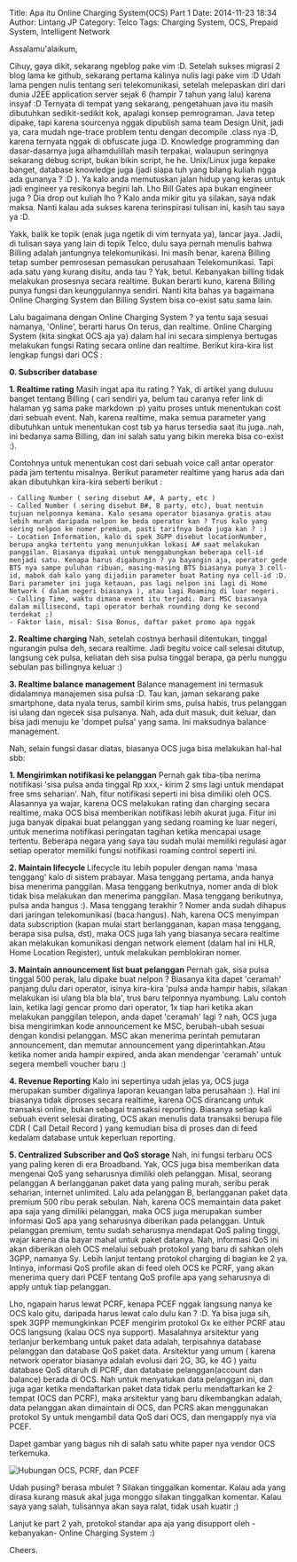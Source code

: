 Title: Apa itu Online Charging System(OCS) Part 1
Date: 2014-11-23 18:34
Author: Lintang JP
Category: Telco
Tags: Charging System, OCS, Prepaid System, Intelligent Network

Assalamu'alaikum,

Cihuy, gaya dikit, sekarang ngeblog pake vim :D. Setelah sukses migrasi 2 blog lama ke github, sekarang pertama kalinya nulis lagi pake vim :D
Udah lama pengen nulis tentang seri telekomunikasi, setelah melepaskan diri dari dunia J2EE application server sejak 6 (hampir 7 tahun yang lalu) karena insyaf :D
Ternyata di tempat yang sekarang, pengetahuan java itu masih dibutuhkan sedikit-sedikit kok, apalagi konsep pemrograman. Java tetep dipake, tapi karena sourcenya nggak dipublish sama team Design Unit, jadi ya, cara mudah nge-trace problem tentu dengan decompile .class nya :D, karena ternyata nggak di obfuscate juga :D. Knowledge programming dan dasar-dasarnya juga alhamdulillah masih terpakai, walaupun seringnya sekarang debug script, bukan bikin script, he he. Unix/Linux juga kepake banget, database knowledge juga (jadi siapa tuh yang bilang kuliah ngga ada gunanya ? :D ). Ya kalo anda memutuskan jalan hidup yang keras untuk jadi engineer ya resikonya begini lah. Lho Bill Gates apa bukan engineer juga ? Dia drop out kuliah lho ? Kalo anda mikir gitu ya silakan, saya ndak maksa. Nanti kalau ada sukses karena terinspirasi tulisan ini, kasih tau saya ya :D.

Yakk, balik ke topik (enak juga ngetik di vim ternyata ya), lancar jaya. Jadii, di tulisan saya yang lain di topik Telco, dulu saya pernah menulis bahwa Billing adalah jantungnya telekomunikasi. Ini masih benar, karena Billing tetap sumber pemrosesan pemasukan perusahaan Telekomunikasi. Tapi ada satu yang kurang disitu, anda tau ? Yak, betul. Kebanyakan billing tidak melakukan prosesnya secara realtime. Bukan berarti kuno, karena Billing punya fungsi dan keunggulannya sendiri. Nanti kita bahas ya bagaimana Online Charging System dan Billing System bisa co-exist satu sama lain.

Lalu bagaimana dengan Online Charging System ? ya tentu saja sesuai namanya, 'Online', berarti harus On terus, dan realtime. Online Charging System (kita singkat OCS aja ya) dalam hal ini secara simplenya bertugas melakukan fungsi Rating secara online dan realtime. Berikut kira-kira list lengkap fungsi dari OCS :

<strong>0\. Subscriber database</strong>


<strong>1\. Realtime rating</strong>
Masih ingat apa itu rating ? Yak, di artikel yang duluuu banget tentang Billing ( cari sendiri ya, belum tau caranya refer link di halaman yg sama pake markdown :p) yaitu proses untuk menentukan cost dari sebuah event. Nah, karena realtime, maka semua parameter yang dibutuhkan untuk menentukan cost tsb ya harus tersedia saat itu juga..nah, ini bedanya sama Billing, dan ini salah satu yang bikin mereka bisa co-exist :). 

Contohnya untuk menentukan cost dari sebuah voice call antar operator pada jam tertentu misalnya. Berikut parameter realtime yang harus ada dan akan dibutuhkan kira-kira seberti berikut :

```
- Calling Number ( sering disebut A#, A party, etc )
- Called Number ( sering disebut B#, B party, etc), buat nentuin tujuan nelponnya kemana. Kalo sesama operator biasanya gratis atau lebih murah daripada nelpon ke beda operator kan ? Trus kalo yang sering nelpon ke nomer premium, pasti tarifnya beda juga kan ? :)
- Location Information, kalo di spek 3GPP disebut locationNumber, berupa angka tertentu yang menunjukkan lokasi A# saat melakukan panggilan. Biasanya dipakai untuk menggabungkan beberapa cell-id menjadi satu. Kenapa harus digabungin ? ya bayangin aja, operator gede BTS nya sampe puluhan ribuan, masing-masing BTS biasanya punya 3 cell-id, mabok dah kalo yang dijadiin parameter buat Rating nya cell-id :D. Dari parameter ini juga ketauan, pas lagi nelpon ini lagi di Home Network ( dalam negeri biasanya ), atau lagi Roaming di luar negeri.
- Calling Time, waktu dimana event itu terjadi. Dari MSC biasanya dalam millisecond, tapi operator berhak rounding dong ke second terdekat ;)
- Faktor lain, misal: Sisa Bonus, daftar paket promo apa nggak 
```

<strong>2\. Realtime charging</strong>
Nah, setelah costnya berhasil ditentukan, tinggal ngurangin pulsa deh, secara realtime. Jadi begitu voice call selesai ditutup, langsung cek pulsa, keliatan deh sisa pulsa tinggal berapa, ga perlu nunggu sebulan pas billingnya keluar :) 

<strong>3\. Realtime balance management</strong>
Balance management ini termasuk didalamnya manajemen sisa pulsa :D. Tau kan, jaman sekarang pake smartphone, data nyala terus, sambil kirim sms, pulsa habis, trus pelanggan isi ulang dan ngecek sisa pulsanya. Nah, ada duit masuk, duit keluar, dan bisa jadi menuju ke 'dompet pulsa' yang sama. Ini maksudnya balance management.

Nah, selain fungsi dasar diatas, biasanya OCS juga bisa melakukan hal-hal sbb:

<strong>1\. Mengirimkan notifikasi ke pelanggan</strong>
Pernah gak tiba-tiba nerima notifikasi 'sisa pulsa anda tinggal Rp xxx,- kirim 2 sms lagi untuk mendapat free sms seharian'. Nah, fitur notifikasi seperti ini bisa dimiliki oleh OCS. Alasannya ya wajar, karena OCS melakukan rating dan charging secara realtime, maka OCS bisa memberikan notifikasi lebih akurat juga. Fitur ini juga banyak dipakai buat pelanggan yang sedang roaming ke luar negeri, untuk menerima notifikasi peringatan tagihan ketika mencapai usage tertentu. Beberapa negara yang saya tau sudah mulai memiliki regulasi agar setiap operator memiliki fungsi notifikasi roaming control seperti ini.

<strong>2\. Maintain lifecycle </strong>
Lifecycle itu lebih populer dengan nama 'masa tenggang' kalo di sistem prabayar. Masa tenggang pertama, anda hanya bisa menerima panggilan. Masa tenggang berikutnya, nomer anda di blok tidak bisa melakukan dan menerima panggilan. Masa tenggang berikutnya, pulsa anda hangus :). Masa tenggang terakhir ? Nomer anda sudah dihapus dari jaringan telekomunikasi (baca:hangus). Nah, karena OCS menyimpan data subscription (kapan mulai start berlangganan, kapan masa tenggang, berapa sisa pulsa, dst), maka OCS juga lah yang biasanya secara realtime akan melakukan komunikasi dengan network element (dalam hal ini HLR, Home Location Register), untuk melakukan pemblokiran nomer.

<strong>3\. Maintain announcement list buat pelanggan</strong>
Pernah gak, sisa pulsa tinggal 500 perak, lalu dipake buat nelpon ? Biasanya kita dapet 'ceramah' panjang dulu dari operator, isinya kira-kira 'pulsa anda hampir habis, silakan melakukan isi ulang bla bla bla', trus baru telponnya nyambung. Lalu contoh lain, ketika lagi gencar promo dari operator, 1x tiap hari ketika akan melakukan panggilan telepon, anda dapet 'ceramah' lagi ? nah, OCS juga bisa mengirimkan kode announcement ke MSC, berubah-ubah sesuai dengan kondisi pelanggan. MSC akan menerima perintah pemutaran announcement, dan memutar announcement yang diperintahkan.Atau ketika nomer anda hampir expired, anda akan mendengar 'ceramah' untuk segera membeli voucher baru :)

<strong>4\. Revenue Reporting</strong>
Kalo ini sepertinya udah jelas ya, OCS juga merupakan sumber digalinya laporan keuangan laba perusahaan :). Hal ini biasanya tidak diproses secara realtime, karena OCS dirancang untuk transaksi online, bukan sebagai transaksi reporting. Biasanya setiap kali sebuah event selesai dirating, OCS akan menulis data transaksi berupa file CDR ( Call Detail Record ) yang kemudian bisa di proses dan di feed kedalam database untuk keperluan reporting.

<strong>5\. Centralized Subscriber and QoS storage</strong>
Nah, ini fungsi terbaru OCS yang paling keren di era Broadband. Yak, OCS juga bisa memberikan data mengenai QoS yang seharusnya dimiliki oleh pelanggan. Misal, seorang pelanggan A berlangganan paket data yang paling murah, seribu perak seharian, internet unlimited. Lalu ada pelanggan B, berlangganan paket data premium 500 ribu perak sebulan. Nah, karena OCS memaintain data paket apa saja yang dimiliki pelanggan, maka OCS juga merupakan sumber informasi QoS apa yang seharusnya diberikan pada pelanggan. Untuk pelanggan premium, tentu sudah seharusnya mendapat QoS paling tinggi, wajar karena dia bayar mahal untuk paket datanya. Nah, informasi QoS ini akan diberikan oleh OCS melalui sebuah protokol yang baru di sahkan oleh 3GPP, namanya Sy. Lebih lanjut tentang protokol charging di bagian ke 2 ya. Intinya, informasi QoS profile akan di feed oleh OCS ke PCRF, yang akan menerima query dari PCEF tentang QoS profile apa yang seharusnya di apply untuk tiap pelanggan.

Lho, ngapain harus lewat PCRF, kenapa PCEF nggak langsung nanya ke OCS kalo gitu, daripada harus lewat calo dulu kan ? :D. Ya bisa juga sih, spek 3GPP memungkinkan PCEF mengirim protokol Gx ke either PCRF atau OCS langsung (kalau OCS nya support). Masalahnya arsitektur yang terlanjur berkembang untuk paket data adalah, terpisahnya database pelanggan dan database QoS paket data. Arsitektur yang umum ( karena network operator biasanya adalah evolusi dari 2G, 3G, ke 4G ) yaitu database QoS ditaruh di PCRF, dan database pelanggan(account dan balance) berada di OCS. Nah untuk menyatukan data pelanggan ini, dan juga agar ketika mendaftarkan paket data tidak perlu mendaftarkan ke 2 tempat (OCS dan PCRF), maka arsitektur yang baru dikembangkan adalah, data pelanggan akan dimaintain di OCS, dan PCRS akan menggunakan protokol Sy untuk mengambil data QoS dari OCS, dan mengapply nya via PCEF. 

Dapet gambar yang bagus nih di salah satu white paper nya vendor OCS terkemuka.

![Hubungan OCS, PCRF, dan PCEF]({filename}/images/ocs-pcrf.jpg)

Udah pusing? berasa mbulet ? Silakan tinggalkan komentar. Kalau ada yang dirasa kurang masuk akal juga monggo silakan tinggalkan komentar. Kalau saya yang salah, tulisannya akan saya ralat, tidak usah kuatir ;)


Lanjut ke part 2 yah, protokol standar apa aja yang disupport oleh -kebanyakan- Online Charging System :)

Cheers.

